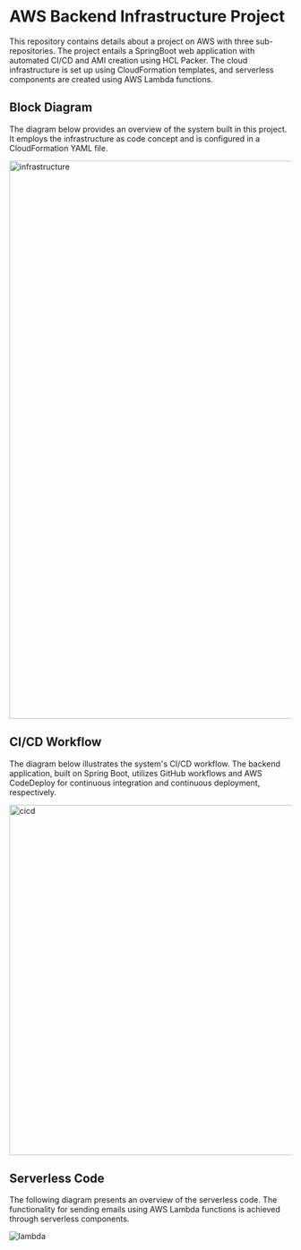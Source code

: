 # AWS Backend Infrastructure Project

This repository contains details about a project on AWS with three sub-repositories. The project entails a SpringBoot web application with automated CI/CD and AMI creation using HCL Packer. The cloud infrastructure is set up using CloudFormation templates, and serverless components are created using AWS Lambda functions.

## Block Diagram

The diagram below provides an overview of the system built in this project. It employs the infrastructure as code concept and is configured in a CloudFormation YAML file.

<img width="997" alt="infrastructure" src="https://github.com/ameyagidh/CloudProject/assets/65457905/9101d313-2cf6-47d0-8812-8263ee7a81d5">

## CI/CD Workflow

The diagram below illustrates the system's CI/CD workflow. The backend application, built on Spring Boot, utilizes GitHub workflows and AWS CodeDeploy for continuous integration and continuous deployment, respectively.

<img width="626" alt="cicd" src="https://github.com/ameyagidh/CloudProject/assets/65457905/6afe8952-9a7a-403a-8e5f-c37393a66221">

## Serverless Code

The following diagram presents an overview of the serverless code. The functionality for sending emails using AWS Lambda functions is achieved through serverless components.

![lambda](https://github.com/ameyagidh/CloudProject/assets/65457905/6a9b03a6-06e0-4675-bbc6-9793b7b5d10f)


